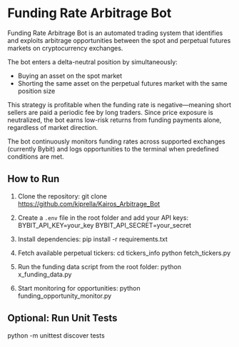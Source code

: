 # Funding Rate Arbitrage Bot

Funding Rate Arbitrage Bot is an automated trading system that identifies and exploits arbitrage opportunities between the spot and perpetual futures markets on cryptocurrency exchanges.

The bot enters a delta-neutral position by simultaneously:
- Buying an asset on the spot market
- Shorting the same asset on the perpetual futures market with the same position size

This strategy is profitable when the funding rate is negative—meaning short sellers are paid a periodic fee by long traders. Since price exposure is neutralized, the bot earns low-risk returns from funding payments alone, regardless of market direction.

The bot continuously monitors funding rates across supported exchanges (currently Bybit) and logs opportunities to the terminal when predefined conditions are met.

## How to Run

1. Clone the repository:
   git clone https://github.com/kiprella/Kairos_Arbitrage_Bot

2. Create a `.env` file in the root folder and add your API keys:
   BYBIT_API_KEY=your_key
   BYBIT_API_SECRET=your_secret

3. Install dependencies:
   pip install -r requirements.txt

4. Fetch available perpetual tickers:
   cd tickers_info
   python fetch_tickers.py

5. Run the funding data script from the root folder:
   python x_funding_data.py

6. Start monitoring for opportunities:
   python funding_opportunity_monitor.py

## Optional: Run Unit Tests

   python -m unittest discover tests
